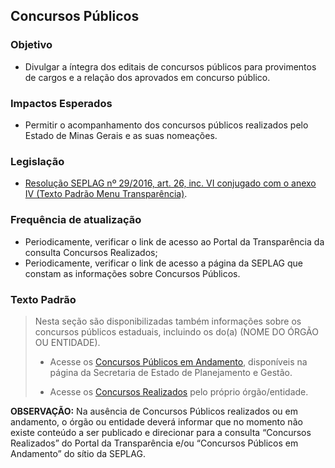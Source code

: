 ## Concursos Públicos

### Objetivo
- Divulgar a íntegra dos editais de concursos públicos para provimentos de cargos e a relação dos aprovados em concurso público.

### Impactos Esperados
- Permitir o acompanhamento dos concursos públicos realizados pelo Estado de Minas Gerais e as suas nomeações.

### Legislação
-	[Resolução SEPLAG nº 29/2016, art. 26, inc. VI conjugado com o anexo IV (Texto Padrão Menu Transparência)](http://www.planejamento.mg.gov.br/sites/default/files/documentos/resolucao_sitios_seplag_29_de_05_07_2016_1.pdf).

### Frequência de atualização
-	Periodicamente, verificar o link de acesso ao Portal da Transparência da consulta Concursos Realizados;
-	Periodicamente, verificar o link de acesso a página da SEPLAG que constam as informações sobre Concursos Públicos.

### Texto Padrão

> Nesta seção são disponibilizadas também informações sobre os concursos públicos estaduais, incluindo os do(a) (NOME DO ÓRGÃO OU ENTIDADE).
>
> - Acesse os [Concursos Públicos em Andamento](http://www.planejamento.mg.gov.br/concursos-e-estagios/concursos-publicos), disponíveis na página da Secretaria de Estado de Planejamento e Gestão.
>
> - Acesse os [Concursos Realizados](http://www.transparencia.mg.gov.br/estado-pessoal/concursos-realizados) pelo próprio órgão/entidade.

**OBSERVAÇÃO:** Na ausência de Concursos Públicos realizados ou em andamento, o órgão ou entidade deverá informar que no momento não existe conteúdo a ser publicado e direcionar para a consulta “Concursos Realizados” do Portal da Transparência e/ou “Concursos Públicos em Andamento” do sítio da SEPLAG.
